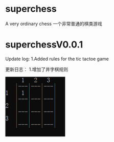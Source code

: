 # superchess
A very ordinary chess
一个非常普通的棋类游戏

# superchessV0.0.1
Update log:
1.Added rules for the tic tactoe game

更新日志：
1.增加了井字棋规则

![My Image](picture/picture.png)